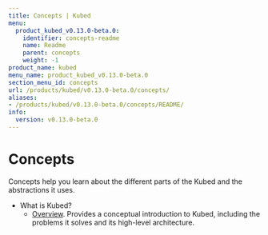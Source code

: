```yaml
---
title: Concepts | Kubed
menu:
  product_kubed_v0.13.0-beta.0:
    identifier: concepts-readme
    name: Readme
    parent: concepts
    weight: -1
product_name: kubed
menu_name: product_kubed_v0.13.0-beta.0
section_menu_id: concepts
url: /products/kubed/v0.13.0-beta.0/concepts/
aliases:
- /products/kubed/v0.13.0-beta.0/concepts/README/
info:
  version: v0.13.0-beta.0
---
```


# Concepts

Concepts help you learn about the different parts of the Kubed and the abstractions it uses.

- What is Kubed?
  - [Overview](/products/kubed/v0.13.0-beta.0/concepts/what-is-kubed/overview). Provides a conceptual introduction to Kubed, including the problems it solves and its high-level architecture.
